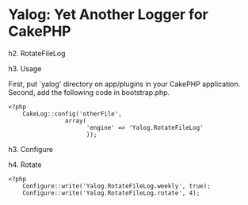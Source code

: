 # Yalog: Yet Another Logger for CakePHP #

h2. RotateFileLog

h3. Usage

First, put `yalog' directory on app/plugins in your CakePHP application.
Second, add the following code in bootstrap.php.

    <?php
        CakeLog::config('otherFile',
                    array(
                          'engine' => 'Yalog.RotateFileLog'
                          ));

h3. Configure

h4. Rotate

    <?php
        Configure::write('Yalog.RotateFileLog.weekly', true);
        Configure::write('Yalog.RotateFileLog.rotate', 4);


